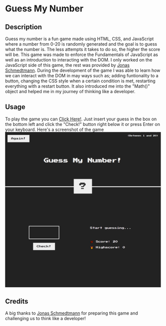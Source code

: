 # Guess My Number

## Description

Guess my number is a fun game made using HTML, CSS, and JavaScript where a number from 0-20 is randomly generated and the goal is to guess what the number is. The less attempts it takes to do so, the higher the score will be.
This game was made to enforce the Fundamentals of JavaScript as well as an introduction to interacting with the DOM. I only worked on the JavaScript side of this game, the rest was provided by [Jonas Schmedtmann](https://www.udemy.com/course/the-complete-javascript-course/#instructor-1).
During the development of the game I was able to learn how we can interact with the DOM in may ways such as; adding funtionality to a button, changing the CSS style when a certain condition is met, restarting everything with a restart button.
It also introduced me into the "Math()" object and helped me in my journey of thinking like a developer.

## Usage

To play the game you can [Click Here!](https://renfunny.github.io/guess-my-number/). Just insert your guess in the box on the bottom left and click the "Check!" button right below it or press Enter on your keyboard.
Here's a screenshot of the game ![Screenshot of Guess-my-Number game](./Guess-my-number-screenshot.png)

## Credits

A big thanks to [Jonas Schmedtmann](https://www.udemy.com/course/the-complete-javascript-course/#instructor-1) for preparing this game and challenging us to think like a developer!
